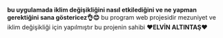 **bu uygulamada iklim değişikliğini nasıl etkilediğini ve ne yapman gerektiğini sana göstericez👌😊**
bu program web projesidir
mezuniyet ve iklim değişikliği için yapılmıştır
bu projenin sahibi **❤️ELVİN ALTINTAŞ❤️**
